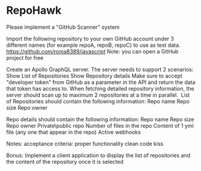 # RepoHawk

Please implement a "GitHub Scanner" system

Import the following repository to your own GitHub account under 
3 different names (for example repoA, repoB, repoC) to use as test data. 
https://github.com/roma8389/javascript 
Note: you can open a GitHub project for free‌

Create an Apollo GraphQL server. 
The server needs to support 2 scenarios:
  Show List of Repositories
  Show Repository details
  Make sure to accept "developer token" from GitHub as a parameter in the API 
  and return the data that token has access to.
  When fetching detailed repository information, 
  the server should scan up to maximum 2 repositories at a time in parallel.
‌
List of Repositories should contain the following information:
Repo name
Repo size
Repo owner

Repo details should contain the following information:
Repo name
Repo size
Repo owner
Private\public repo
Number of files in the repo
Content of 1 yml file (any one that appear in the repo)
Active webhooks

Notes:
acceptance criteria:
proper functionality
clean code
kiss

Bonus:
Implement a client application to display the list of repositories and 
the content of the repository once it is selected
